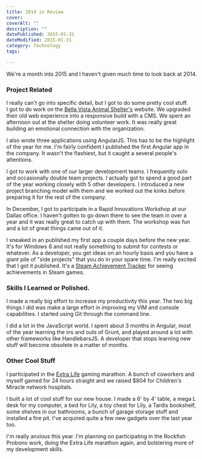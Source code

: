 ```yaml
---
title: 2014 in Review
cover: 
coverAlt: ""
description: ""
datePublished: 2015-01-31  
dateModified: 2015-01-31 
category: Technology
tags:

---
```


We're a month into 2015 and I haven't given much time to look back at 2014.  



### Project Related

I really can't go into specific detail, but I got to do some pretty cool stuff.  
I got to do work on the [Bella Vista Animal Shelter's](http://bellavista-animalshelter.org/) website.  We upgraded their old web experience into a responsive build with a CMS.  We spent an afternoon out at the shelter doing volunteer work. It was really great building an emotional connection with the organization.

I also wrote three applications using AngularJS.  This has to be the highlight of the year for me.  I'm fairly confident I published the first Angular app in the company.  It wasn't the flashiest, but it caught a several people's attentions.

I got to work with one of our larger development teams.  I frequently solo and occasionally double team projects.  I actually got to spend a good part of the year working closely with 5 other developers.  I introduced a new project branching model with them and we worked out the kinks before preparing it for the rest of the company.  

In December, I got to participate in a Rapid Innovations Workshop at our Dallas office.  I haven't gotten to go down there to see the team in over a year and it was really great to catch up with them. The workshop was fun and a lot of great things came out of it.

I sneaked in an published my first app a couple days before the new year.  It's for Windows 8 and not really something to submit for contests or whatever.  As a developer, you get ideas on an hourly basis and you have a giant pile of "side projects" that you do in your spare time.  I'm  really excited that I got it published. It's a [Steam Achievement Tracker](http://steamachievementtracker.com) for seeing achievements in Steam games. 


### Skills I Learned or Polished.


I made a really big effort to increase my productivity this year.  The two big things I did was make a large effort in improving my VIM and console capabilities.  I started using Git through the command line.

I did a lot in the JavaScript world.  I spent about 3 months in Angular, most of the year learning the ins and outs of Grunt, and played around a lot with other frameworks like HandlebarsJS.
A developer that stops learning new stuff will become obsolete in a matter of months.  


### Other Cool Stuff


I participated in the [Extra Life](http://www.extra-life.org/index.cfm?) gaming marathon.  A bunch of coworkers and myself gamed for 24 hours straight and we raised $804 for Children's Miracle network hospitals.

I built a lot of cool stuff for our new house. I made a 6' by 4' table, a mega L desk for my computer, a bed for Lily, a toy chest for Lily, a Tardis bookshelf, some shelves in our bathrooms, a bunch of garage storage stuff and installed a fire pit.  I've acquired quite a few new gadgets over the last year too. 

I'm really anxious this year. I'm planning on participating in the Rockfish Probono work, doing the Extra Life marathon again, and bolstering more of my development skills.

